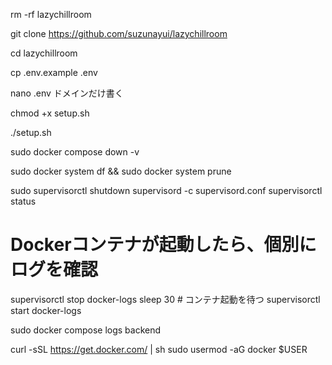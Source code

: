 rm -rf lazychillroom

git clone https://github.com/suzunayui/lazychillroom

cd lazychillroom

cp .env.example .env

nano .env
ドメインだけ書く

chmod +x setup.sh

./setup.sh

sudo docker compose down -v

sudo docker system df && sudo docker system prune

sudo supervisorctl shutdown
supervisord -c supervisord.conf
supervisorctl status

# Dockerコンテナが起動したら、個別にログを確認
supervisorctl stop docker-logs
sleep 30  # コンテナ起動を待つ
supervisorctl start docker-logs

sudo docker compose logs backend


curl -sSL https://get.docker.com/ | sh
sudo usermod -aG docker $USER